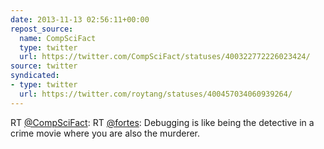 ```yaml
---
date: 2013-11-13 02:56:11+00:00
repost_source:
  name: CompSciFact
  type: twitter
  url: https://twitter.com/CompSciFact/statuses/400322772226023424/
source: twitter
syndicated:
- type: twitter
  url: https://twitter.com/roytang/statuses/400457034060939264/
---
```


RT [@CompSciFact](https://twitter.com/CompSciFact/): RT [@fortes](https://twitter.com/fortes/): Debugging is like being the detective in a crime movie where you are also the murderer.